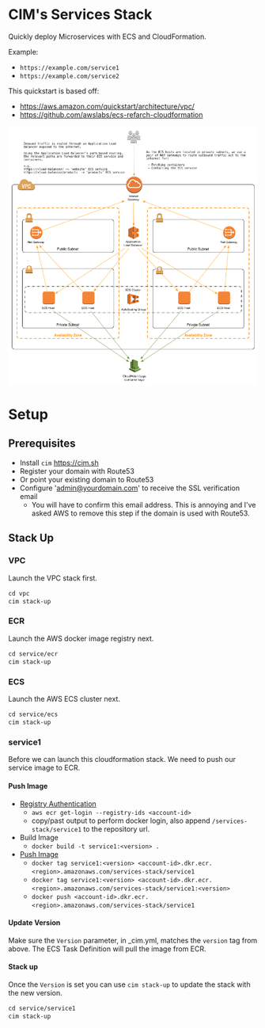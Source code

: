 # CIM's Services Stack
Quickly deploy Microservices with ECS and CloudFormation.

Example:
- `https://example.com/service1`
- `https://example.com/service2`

This quickstart is based off:
- https://aws.amazon.com/quickstart/architecture/vpc/
- https://github.com/awslabs/ecs-refarch-cloudformation

[![](architecture.png)](architecture.png)

# Setup
## Prerequisites 
- Install `cim` https://cim.sh
- Register your domain with Route53
- Or point your existing domain to Route53
- Configure 'admin@yourdomain.com' to receive the SSL verification email
  - You will have to confirm this email address.  This is annoying and I've asked AWS to remove this step if the domain is used with Route53.
  
## Stack Up
### VPC
Launch the VPC stack first.
```
cd vpc
cim stack-up
```
### ECR
Launch the AWS docker image registry next.
```
cd service/ecr
cim stack-up
```
### ECS
Launch the AWS ECS cluster next.
```
cd service/ecs
cim stack-up
```
### service1

Before we can launch this cloudformation stack.  We need to push our service image to ECR.
#### Push Image
- [Registry Authentication](http://docs.aws.amazon.com/AmazonECR/latest/userguide/Registries.html#registry_auth)
  - `aws ecr get-login --registry-ids <account-id>`
  - copy/past output to perform docker login,  also append `/services-stack/service1` to the repository url.
- Build Image
  - `docker build -t service1:<version> .`
- [Push Image](http://docs.aws.amazon.com/AmazonECR/latest/userguide/docker-push-ecr-image.html)
  - `docker tag service1:<version> <account-id>.dkr.ecr.<region>.amazonaws.com/services-stack/service1`
  - `docker tag service1:<version> <account-id>.dkr.ecr.<region>.amazonaws.com/services-stack/service1:<version>`
  - `docker push <account-id>.dkr.ecr.<region>.amazonaws.com/services-stack/service1`

#### Update Version
Make sure the `Version` parameter, in _cim.yml, matches the `version` tag from above.  The ECS Task Definition will pull the image from ECR.

#### Stack up
Once the `Version` is set you can use `cim stack-up` to update the stack with the new version.

```
cd service/service1
cim stack-up
```